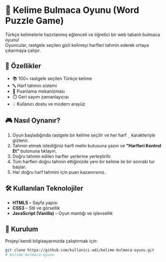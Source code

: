 # 🧩 Kelime Bulmaca Oyunu (Word Puzzle Game)

Türkçe kelimelerle hazırlanmış eğlenceli ve öğretici bir web tabanlı bulmaca oyunu!  
Oyuncular, rastgele seçilen gizli kelimeyi harfleri tahmin ederek ortaya çıkarmaya çalışır.

## 🚀 Özellikler

- 📚 100+ rastgele seçilen Türkçe kelime
- 🔤 Harf tahmin sistemi
- 🧠 Puanlama mekanizması
- ⏱️ Geri sayım zamanlayıcısı
- 💡 Kullanıcı dostu ve modern arayüz

## 🎮 Nasıl Oynanır?

1. Oyun başladığında rastgele bir kelime seçilir ve her harf `_` karakteriyle gizlenir.  
2. Tahmin etmek istediğiniz harfi metin kutusuna yazın ve **"Harfleri Kontrol Et"** butonuna tıklayın.  
3. Doğru tahmin edilen harfler yerlerine yerleştirilir.  
4. Tüm harfleri doğru tahmin ettiğinizde yeni bir kelime ile bir sonraki tur başlar.  
5. Her doğru harf tahmini için puan kazanırsınız.

## 🛠️ Kullanılan Teknolojiler

- **HTML5** – Sayfa yapısı  
- **CSS3** – Stil ve görsellik  
- **JavaScript (Vanilla)** – Oyun mantığı ve işlevsellik

## 🧪 Kurulum

Projeyi kendi bilgisayarınızda çalıştırmak için:

```bash
git clone https://github.com/kullanici-adi/kelime-bulmaca-oyunu.git
#   k e l i m e - b u l m a c a - o y u n u  
 